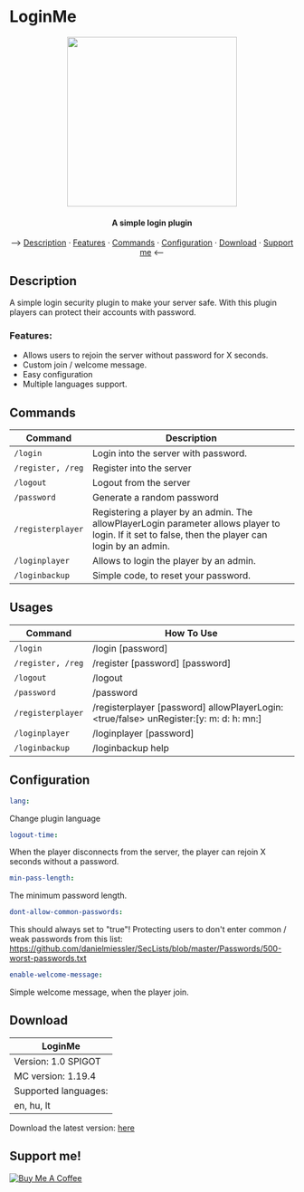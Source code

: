 <h1>
LoginMe
</h1>
<center><img src="https://github.com/OnePlugins/LoginMe/assets/78733248/59edfa69-edca-4193-954d-61cb7c56e450" width="300px"><h4>A simple login plugin</h4></center>
<p align="center">
  --> <a href="#description">Description</a> ·
  <a href="#features">Features</a> ·
  <a href="#commands">Commands</a> ·
  <a href="#configuration">Configuration</a> ·
  <a href="#download">Download</a> ·
  <a href="#support-me">Support me</a> <--
</p>

## Description
A simple login security plugin to make your server safe.
With this plugin players can protect their accounts with password.

### Features:
 - Allows users to rejoin the server without password for X seconds.
 - Custom join / welcome message.
 - Easy configuration
 - Multiple languages support.

## Commands
| Command | Description |
| --- | --- |
| `/login` | Login into the server with password. |
| `/register, /reg` | Register into the server |
| `/logout` | Logout from the server |
| `/password` | Generate a random password |
| `/registerplayer` | Registering a player by an admin. The allowPlayerLogin parameter allows player to login. If it set to false, then the player can login by an admin. |
| `/loginplayer` | Allows to login the player by an admin. |
| `/loginbackup` | Simple code, to reset your password. |
  
## Usages
| Command | How To Use |
| --- | --- |
| `/login` | /login [password] |
| `/register, /reg` | /register [password] [password] |
| `/logout` | /logout |
| `/password` | /password <length> |
| `/registerplayer` | /registerplayer <player> [password] allowPlayerLogin:<true/false> unRegister:[y:<year> m:<month> d:<day> h:<hour> mn:<minute>] |
| `/loginplayer` | /loginplayer <player> [password] |
| `/loginbackup` | /loginbackup help |
  
## Configuration
```yaml
lang:
```
Change plugin language
```yaml
logout-time:
```
 When the player disconnects from the server, the player can rejoin X seconds without a password.
```yaml
min-pass-length:
```
The minimum password length.
```yaml
dont-allow-common-passwords:
```
This should always set to "true"! Protecting users to don't enter common / weak passwords from this list: 
https://github.com/danielmiessler/SecLists/blob/master/Passwords/500-worst-passwords.txt
```yaml
enable-welcome-message:
```
Simple welcome message, when the player join.

## Download
|           LoginMe           |
|-----------------------------|
| Version: 1.0 SPIGOT                |
| MC version: 1.19.4          |
| Supported languages:  |
| en, hu, lt |

<p>Download the latest version: <a href="https://github.com/OnePlugins/LoginMe/releases/">here</a></p>

## Support me!
<a href="https://www.buymeacoffee.com/bence912" target="_blank"><img src="https://www.buymeacoffee.com/assets/img/custom_images/purple_img.png" alt="Buy Me A Coffee">

